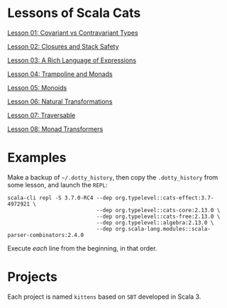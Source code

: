 Lessons of Scala Cats
=====================

[Lesson 01: Covariant vs Contravariant Types](https://github.com/sjbiaga/kittens/blob/main/covariant-1-contravariant/README.md)

[Lesson 02: Closures and Stack Safety](https://github.com/sjbiaga/kittens/blob/main/queens-1-native/README.md)

[Lesson 03: A Rich Language of Expressions](https://github.com/sjbiaga/kittens/blob/main/expr-01-trait/README.md)

[Lesson 04: Trampoline and Monads](https://github.com/sjbiaga/kittens/blob/main/queens-3-trampoline/README.md)

[Lesson 05: Monoids](https://github.com/sjbiaga/kittens/blob/main/monoid-1-option/README.md)

[Lesson 06: Natural Transformations](https://github.com/sjbiaga/kittens/blob/main/nat-2-trampoline/README.md)

[Lesson 07: Traversable](https://github.com/sjbiaga/kittens/blob/main/traverse-1-list/README.md)

[Lesson 08: Monad Transformers](https://github.com/sjbiaga/kittens/blob/main/mt-1-compose/README.md)

Examples
========

Make a backup of `~/.dotty_history`, then copy the `.dotty_history` from some lesson, and launch the `REPL`:

    scala-cli repl -S 3.7.0-RC4 --dep org.typelevel::cats-effect:3.7-4972921 \
                                --dep org.typelevel::cats-core:2.13.0 \
                                --dep org.typelevel::cats-free:2.13.0 \
                                --dep org.typelevel::algebra:2.13.0 \
                                --dep org.scala-lang.modules::scala-parser-combinators:2.4.0

Execute _each_ line from the beginning, in that order.

Projects
========

Each project is named `kittens` based on `SBT` developed in Scala 3.
